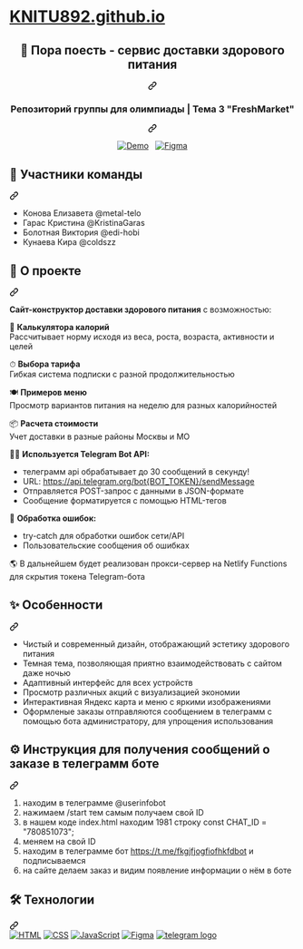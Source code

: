# [KNITU892.github.io](https://knitu892.github.io/)
<div class="Box-sc-g0xbh4-0 QkQOb js-snippet-clipboard-copy-unpositioned undefined" data-hpc="true"><article class="markdown-body entry-content container-lg" itemprop="text"><div align="center" dir="auto">
  <div class="markdown-heading" dir="auto"><h1 tabindex="-1" class="heading-element" dir="auto">🥗 Пора поесть - сервис доставки здорового питания</h1><a id="user-content--пора-поесть---сервис-доставки-здорового-питания" class="anchor" aria-label="Permalink: 🥗 Пора поесть - сервис доставки здорового питания" href="#-пора-поесть---сервис-доставки-здорового-питания"><svg class="octicon octicon-link" viewBox="0 0 16 16" version="1.1" width="16" height="16" aria-hidden="true"><path d="m7.775 3.275 1.25-1.25a3.5 3.5 0 1 1 4.95 4.95l-2.5 2.5a3.5 3.5 0 0 1-4.95 0 .751.751 0 0 1 .018-1.042.751.751 0 0 1 1.042-.018 1.998 1.998 0 0 0 2.83 0l2.5-2.5a2.002 2.002 0 0 0-2.83-2.83l-1.25 1.25a.751.751 0 0 1-1.042-.018.751.751 0 0 1-.018-1.042Zm-4.69 9.64a1.998 1.998 0 0 0 2.83 0l1.25-1.25a.751.751 0 0 1 1.042.018.751.751 0 0 1 .018 1.042l-1.25 1.25a3.5 3.5 0 1 1-4.95-4.95l2.5-2.5a3.5 3.5 0 0 1 4.95 0 .751.751 0 0 1-.018 1.042.751.751 0 0 1-1.042.018 1.998 1.998 0 0 0-2.83 0l-2.5 2.5a1.998 1.998 0 0 0 0 2.83Z"></path></svg></a></div>
  <div class="markdown-heading" dir="auto"><h3 tabindex="-1" class="heading-element" dir="auto">Репозиторий группы для олимпиады | Тема 3 "FreshMarket"</h3><a id="user-content-репозиторий-группы-для-олимпиады--тема-3-freshmarket" class="anchor" aria-label="Permalink: Репозиторий группы для олимпиады | Тема 3 &quot;FreshMarket&quot;" href="#репозиторий-группы-для-олимпиады--тема-3-freshmarket"><svg class="octicon octicon-link" viewBox="0 0 16 16" version="1.1" width="16" height="16" aria-hidden="true"><path d="m7.775 3.275 1.25-1.25a3.5 3.5 0 1 1 4.95 4.95l-2.5 2.5a3.5 3.5 0 0 1-4.95 0 .751.751 0 0 1 .018-1.042.751.751 0 0 1 1.042-.018 1.998 1.998 0 0 0 2.83 0l2.5-2.5a2.002 2.002 0 0 0-2.83-2.83l-1.25 1.25a.751.751 0 0 1-1.042-.018.751.751 0 0 1-.018-1.042Zm-4.69 9.64a1.998 1.998 0 0 0 2.83 0l1.25-1.25a.751.751 0 0 1 1.042.018.751.751 0 0 1 .018 1.042l-1.25 1.25a3.5 3.5 0 1 1-4.95-4.95l2.5-2.5a3.5 3.5 0 0 1 4.95 0 .751.751 0 0 1-.018 1.042.751.751 0 0 1-1.042.018 1.998 1.998 0 0 0-2.83 0l-2.5 2.5a1.998 1.998 0 0 0 0 2.83Z"></path></svg></a></div>
<p dir="auto"><a href="https://metal-telo.github.io/Site-Pora-poest-/" rel="nofollow"><img src="https://camo.githubusercontent.com/08b1bc7625ecf0aba9fc70395b5af905e650253fba4d5c11d343643ed0236c47/68747470733a2f2f696d672e736869656c64732e696f2f62616467652f2544302539462544302539452544302541312544302539432544302539452544302541322544302541302544302539352544302541322544302541435f2544302541312544302539302544302539392544302541322d3634443337303f7374796c653d666f722d7468652d6261646765266c6f676f436f6c6f723d776869746526636f6c6f723d363444333730266c6162656c436f6c6f723d363444333730266c6f676f3d726f636b6574" alt="Demo" data-canonical-src="https://img.shields.io/badge/%D0%9F%D0%9E%D0%A1%D0%9C%D0%9E%D0%A2%D0%A0%D0%95%D0%A2%D0%AC_%D0%A1%D0%90%D0%99%D0%A2-64D370?style=for-the-badge&amp;logoColor=white&amp;color=64D370&amp;labelColor=64D370&amp;logo=rocket" style="max-width: 100%;"></a>
&nbsp;
<a href="https://www.figma.com/design/evOxCfoB6sAEwJIiAsfHf4/%D0%9F%D1%80%D0%B0%D0%B2%D0%B8%D0%BB%D1%8C%D0%BD%D0%BE%D0%B5-%D0%BF%D0%B8%D1%82%D0%B0%D0%BD%D0%B8%D0%B5-%D0%B4%D0%BB%D1%8F-%D0%BE%D0%BB%D0%B8%D0%BC%D0%BF%D0%B8%D0%B0%D0%B4%D1%8B?node-id=51-2&amp;t=lJFGelht1yGE4K15-1" rel="nofollow"><img src="https://camo.githubusercontent.com/d566fbdfcd6bf48f736c5ef0fe9a6b60d127c019d99c03f9f6ef81c14a5f3b66/68747470733a2f2f696d672e736869656c64732e696f2f62616467652f4649474d415f2544302539432544302539302544302539412544302539352544302541322d3634443337303f7374796c653d666f722d7468652d6261646765266c6f676f436f6c6f723d776869746526636f6c6f723d363444333730266c6162656c436f6c6f723d363444333730266c6f676f3d6669676d61" alt="Figma" data-canonical-src="https://img.shields.io/badge/FIGMA_%D0%9C%D0%90%D0%9A%D0%95%D0%A2-64D370?style=for-the-badge&amp;logoColor=white&amp;color=64D370&amp;labelColor=64D370&amp;logo=figma" style="max-width: 100%;"></a></p>
</div>
<div class="markdown-heading" dir="auto"><h2 tabindex="-1" class="heading-element" dir="auto">👥 Участники команды</h2><a id="user-content--участники-команды" class="anchor" aria-label="Permalink: 👥 Участники команды" href="#-участники-команды"><svg class="octicon octicon-link" viewBox="0 0 16 16" version="1.1" width="16" height="16" aria-hidden="true"><path d="m7.775 3.275 1.25-1.25a3.5 3.5 0 1 1 4.95 4.95l-2.5 2.5a3.5 3.5 0 0 1-4.95 0 .751.751 0 0 1 .018-1.042.751.751 0 0 1 1.042-.018 1.998 1.998 0 0 0 2.83 0l2.5-2.5a2.002 2.002 0 0 0-2.83-2.83l-1.25 1.25a.751.751 0 0 1-1.042-.018.751.751 0 0 1-.018-1.042Zm-4.69 9.64a1.998 1.998 0 0 0 2.83 0l1.25-1.25a.751.751 0 0 1 1.042.018.751.751 0 0 1 .018 1.042l-1.25 1.25a3.5 3.5 0 1 1-4.95-4.95l2.5-2.5a3.5 3.5 0 0 1 4.95 0 .751.751 0 0 1-.018 1.042.751.751 0 0 1-1.042.018 1.998 1.998 0 0 0-2.83 0l-2.5 2.5a1.998 1.998 0 0 0 0 2.83Z"></path></svg></a></div>
<ul dir="auto">
<li>Конова Елизавета @metal-telo</li>
<li>Гарас Кристина @KristinaGaras</li>
<li>Болотная Виктория @edi-hobi</li>
<li>Кунаева Кира @coldszz</li>
</ul>
<div class="markdown-heading" dir="auto"><h2 tabindex="-1" class="heading-element" dir="auto">🍏 О проекте</h2><a id="user-content--о-проекте" class="anchor" aria-label="Permalink: 🍏 О проекте" href="#-о-проекте"><svg class="octicon octicon-link" viewBox="0 0 16 16" version="1.1" width="16" height="16" aria-hidden="true"><path d="m7.775 3.275 1.25-1.25a3.5 3.5 0 1 1 4.95 4.95l-2.5 2.5a3.5 3.5 0 0 1-4.95 0 .751.751 0 0 1 .018-1.042.751.751 0 0 1 1.042-.018 1.998 1.998 0 0 0 2.83 0l2.5-2.5a2.002 2.002 0 0 0-2.83-2.83l-1.25 1.25a.751.751 0 0 1-1.042-.018.751.751 0 0 1-.018-1.042Zm-4.69 9.64a1.998 1.998 0 0 0 2.83 0l1.25-1.25a.751.751 0 0 1 1.042.018.751.751 0 0 1 .018 1.042l-1.25 1.25a3.5 3.5 0 1 1-4.95-4.95l2.5-2.5a3.5 3.5 0 0 1 4.95 0 .751.751 0 0 1-.018 1.042.751.751 0 0 1-1.042.018 1.998 1.998 0 0 0-2.83 0l-2.5 2.5a1.998 1.998 0 0 0 0 2.83Z"></path></svg></a></div>
<p dir="auto"><strong>Сайт-конструктор доставки здорового питания</strong> с возможностью:</p>
<p dir="auto">🥬 <strong>Калькулятора калорий</strong><br>
Рассчитывает норму исходя из веса, роста, возраста, активности и целей</p>
<p dir="auto">⏱ <strong>Выбора тарифа</strong><br>
Гибкая система подписки с разной продолжительностью</p>
<p dir="auto">🍽 <strong>Примеров меню</strong><br>
Просмотр вариантов питания на неделю для разных калорийностей</p>
<p dir="auto">📦 <strong>Расчета стоимости</strong><br>
Учет доставки в разные районы Москвы и МО</p>
<p dir="auto">🧞&zwj;♂️ <strong>Используется Telegram Bot API:</strong></p>
<ul dir="auto">
<li>телеграмм api обрабатывает до 30 сообщений в секунду!</li>
<li>URL: <a href="https://api.telegram.org/bot%7BBOT_TOKEN%7D/sendMessage" rel="nofollow">https://api.telegram.org/bot{BOT_TOKEN}/sendMessage</a></li>
<li>Отправляется POST-запрос с данными в JSON-формате</li>
<li>Сообщение форматируется с помощью HTML-тегов</li>
</ul>
<p dir="auto">🫧 <strong>Обработка ошибок:</strong></p>
<ul dir="auto">
<li>try-catch для обработки ошибок сети/API</li>
<li>Пользовательские сообщения об ошибках</li>
</ul>
<p dir="auto">🌎 В дальнейшем будет реализован прокси-сервер на Netlify Functions для скрытия токена Telegram-бота</p>
<div class="markdown-heading" dir="auto"><h2 tabindex="-1" class="heading-element" dir="auto">✨ Особенности</h2><a id="user-content--особенности" class="anchor" aria-label="Permalink: ✨ Особенности" href="#-особенности"><svg class="octicon octicon-link" viewBox="0 0 16 16" version="1.1" width="16" height="16" aria-hidden="true"><path d="m7.775 3.275 1.25-1.25a3.5 3.5 0 1 1 4.95 4.95l-2.5 2.5a3.5 3.5 0 0 1-4.95 0 .751.751 0 0 1 .018-1.042.751.751 0 0 1 1.042-.018 1.998 1.998 0 0 0 2.83 0l2.5-2.5a2.002 2.002 0 0 0-2.83-2.83l-1.25 1.25a.751.751 0 0 1-1.042-.018.751.751 0 0 1-.018-1.042Zm-4.69 9.64a1.998 1.998 0 0 0 2.83 0l1.25-1.25a.751.751 0 0 1 1.042.018.751.751 0 0 1 .018 1.042l-1.25 1.25a3.5 3.5 0 1 1-4.95-4.95l2.5-2.5a3.5 3.5 0 0 1 4.95 0 .751.751 0 0 1-.018 1.042.751.751 0 0 1-1.042.018 1.998 1.998 0 0 0-2.83 0l-2.5 2.5a1.998 1.998 0 0 0 0 2.83Z"></path></svg></a></div>
<ul dir="auto">
<li>Чистый и современный дизайн, отображающий эстетику здорового питания</li>
<li>Темная тема, позволяющая приятно взаимодействовать с сайтом даже ночью</li>
<li>Адаптивный интерфейс для всех устройств</li>
<li>Просмотр различных акций с визуализацией экономии</li>
<li>Интерактивная Яндекс карта и меню с яркими изображениями</li>
<li>Оформленые заказы отправляются сообщением в телеграмм c помощью бота администратору, для упрощения использования</li>
</ul>
<div class="markdown-heading" dir="auto"><h2 tabindex="-1" class="heading-element" dir="auto">⚙️ Инструкция для получения сообщений о заказе в телеграмм боте</h2><a id="user-content-️-инструкция-для-получения-сообщений-о-заказе-в-телеграмм-боте" class="anchor" aria-label="Permalink: ⚙️ Инструкция для получения сообщений о заказе в телеграмм боте" href="#️-инструкция-для-получения-сообщений-о-заказе-в-телеграмм-боте"><svg class="octicon octicon-link" viewBox="0 0 16 16" version="1.1" width="16" height="16" aria-hidden="true"><path d="m7.775 3.275 1.25-1.25a3.5 3.5 0 1 1 4.95 4.95l-2.5 2.5a3.5 3.5 0 0 1-4.95 0 .751.751 0 0 1 .018-1.042.751.751 0 0 1 1.042-.018 1.998 1.998 0 0 0 2.83 0l2.5-2.5a2.002 2.002 0 0 0-2.83-2.83l-1.25 1.25a.751.751 0 0 1-1.042-.018.751.751 0 0 1-.018-1.042Zm-4.69 9.64a1.998 1.998 0 0 0 2.83 0l1.25-1.25a.751.751 0 0 1 1.042.018.751.751 0 0 1 .018 1.042l-1.25 1.25a3.5 3.5 0 1 1-4.95-4.95l2.5-2.5a3.5 3.5 0 0 1 4.95 0 .751.751 0 0 1-.018 1.042.751.751 0 0 1-1.042.018 1.998 1.998 0 0 0-2.83 0l-2.5 2.5a1.998 1.998 0 0 0 0 2.83Z"></path></svg></a></div>
<ol dir="auto">
<li>находим в телеграмме @userinfobot</li>
<li>нажимаем /start тем самым получаем свой ID</li>
<li>в нашем коде index.html находим 1981 строку  const CHAT_ID = "780851073";</li>
<li>меняем на свой ID</li>
<li>находим в телеграмме бот <a href="https://t.me/fkgjfjogfiofhkfdbot" rel="nofollow">https://t.me/fkgjfjogfiofhkfdbot</a> и подписываемся</li>
<li>на сайте делаем заказ и видим появление информации о нём в боте</li>
</ol>
<div class="markdown-heading" dir="auto"><h2 tabindex="-1" class="heading-element" dir="auto">🛠 Технологии</h2><a id="user-content--технологии" class="anchor" aria-label="Permalink: 🛠 Технологии" href="#-технологии"><svg class="octicon octicon-link" viewBox="0 0 16 16" version="1.1" width="16" height="16" aria-hidden="true"><path d="m7.775 3.275 1.25-1.25a3.5 3.5 0 1 1 4.95 4.95l-2.5 2.5a3.5 3.5 0 0 1-4.95 0 .751.751 0 0 1 .018-1.042.751.751 0 0 1 1.042-.018 1.998 1.998 0 0 0 2.83 0l2.5-2.5a2.002 2.002 0 0 0-2.83-2.83l-1.25 1.25a.751.751 0 0 1-1.042-.018.751.751 0 0 1-.018-1.042Zm-4.69 9.64a1.998 1.998 0 0 0 2.83 0l1.25-1.25a.751.751 0 0 1 1.042.018.751.751 0 0 1 .018 1.042l-1.25 1.25a3.5 3.5 0 1 1-4.95-4.95l2.5-2.5a3.5 3.5 0 0 1 4.95 0 .751.751 0 0 1-.018 1.042.751.751 0 0 1-1.042.018 1.998 1.998 0 0 0-2.83 0l-2.5 2.5a1.998 1.998 0 0 0 0 2.83Z"></path></svg></a></div>
<div dir="auto">
  <a target="_blank" rel="noopener noreferrer nofollow" href="https://camo.githubusercontent.com/10c7a8fa2cf317cc7c4af6f13efac086a9f0ea010f0dfc746c94e5cde310b339/68747470733a2f2f696d672e736869656c64732e696f2f62616467652f48544d4c352d4533344632363f7374796c653d666f722d7468652d6261646765266c6f676f3d68746d6c35266c6f676f436f6c6f723d7768697465"><img src="https://camo.githubusercontent.com/10c7a8fa2cf317cc7c4af6f13efac086a9f0ea010f0dfc746c94e5cde310b339/68747470733a2f2f696d672e736869656c64732e696f2f62616467652f48544d4c352d4533344632363f7374796c653d666f722d7468652d6261646765266c6f676f3d68746d6c35266c6f676f436f6c6f723d7768697465" alt="HTML" data-canonical-src="https://img.shields.io/badge/HTML5-E34F26?style=for-the-badge&amp;logo=html5&amp;logoColor=white" style="max-width: 100%;"></a>
  <a target="_blank" rel="noopener noreferrer nofollow" href="https://camo.githubusercontent.com/001d4637c08910acf414f12a1682879a1f99867f6f9a3550f0541e7d03dd34a2/68747470733a2f2f696d672e736869656c64732e696f2f62616467652f435353332d3135373242363f7374796c653d666f722d7468652d6261646765266c6f676f3d63737333266c6f676f436f6c6f723d7768697465"><img src="https://camo.githubusercontent.com/001d4637c08910acf414f12a1682879a1f99867f6f9a3550f0541e7d03dd34a2/68747470733a2f2f696d672e736869656c64732e696f2f62616467652f435353332d3135373242363f7374796c653d666f722d7468652d6261646765266c6f676f3d63737333266c6f676f436f6c6f723d7768697465" alt="CSS" data-canonical-src="https://img.shields.io/badge/CSS3-1572B6?style=for-the-badge&amp;logo=css3&amp;logoColor=white" style="max-width: 100%;"></a>
  <a target="_blank" rel="noopener noreferrer nofollow" href="https://camo.githubusercontent.com/b50d4b5449ac9bed0fc02238425fd56db93011d5019563595023ff0bb1a02162/68747470733a2f2f696d672e736869656c64732e696f2f62616467652f4a6176615363726970742d4637444631453f7374796c653d666f722d7468652d6261646765266c6f676f3d6a617661736372697074266c6f676f436f6c6f723d626c61636b"><img src="https://camo.githubusercontent.com/b50d4b5449ac9bed0fc02238425fd56db93011d5019563595023ff0bb1a02162/68747470733a2f2f696d672e736869656c64732e696f2f62616467652f4a6176615363726970742d4637444631453f7374796c653d666f722d7468652d6261646765266c6f676f3d6a617661736372697074266c6f676f436f6c6f723d626c61636b" alt="JavaScript" data-canonical-src="https://img.shields.io/badge/JavaScript-F7DF1E?style=for-the-badge&amp;logo=javascript&amp;logoColor=black" style="max-width: 100%;"></a>
  <a target="_blank" rel="noopener noreferrer nofollow" href="https://camo.githubusercontent.com/8a61ef97622df78c36d2ac0c400be9d154e0a756137e6752117de9bc1a78660a/68747470733a2f2f696d672e736869656c64732e696f2f62616467652f4669676d612d4632344531453f7374796c653d666f722d7468652d6261646765266c6f676f3d6669676d61266c6f676f436f6c6f723d7768697465"><img src="https://camo.githubusercontent.com/8a61ef97622df78c36d2ac0c400be9d154e0a756137e6752117de9bc1a78660a/68747470733a2f2f696d672e736869656c64732e696f2f62616467652f4669676d612d4632344531453f7374796c653d666f722d7468652d6261646765266c6f676f3d6669676d61266c6f676f436f6c6f723d7768697465" alt="Figma" data-canonical-src="https://img.shields.io/badge/Figma-F24E1E?style=for-the-badge&amp;logo=figma&amp;logoColor=white" style="max-width: 100%;"></a>
  <a target="_blank" rel="noopener noreferrer nofollow" href="https://camo.githubusercontent.com/c2f78ed4e6c65c4bee20af08221ac2fb4a113cd1763afec0104b898e867fdf97/68747470733a2f2f696d672e736869656c64732e696f2f7374617469632f76313f6d6573736167653d54656c656772616d266c6f676f3d74656c656772616d266c6162656c3d26636f6c6f723d324341354530266c6f676f436f6c6f723d7768697465266c6162656c436f6c6f723d267374796c653d666f722d7468652d6261646765"><img src="https://camo.githubusercontent.com/c2f78ed4e6c65c4bee20af08221ac2fb4a113cd1763afec0104b898e867fdf97/68747470733a2f2f696d672e736869656c64732e696f2f7374617469632f76313f6d6573736167653d54656c656772616d266c6f676f3d74656c656772616d266c6162656c3d26636f6c6f723d324341354530266c6f676f436f6c6f723d7768697465266c6162656c436f6c6f723d267374796c653d666f722d7468652d6261646765" alt="telegram logo" data-canonical-src="https://img.shields.io/static/v1?message=Telegram&amp;logo=telegram&amp;label=&amp;color=2CA5E0&amp;logoColor=white&amp;labelColor=&amp;style=for-the-badge" style="max-width: 100%;"></a>
</div>
</article></div>
